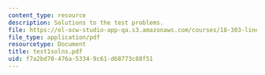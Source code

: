 ```yaml
---
content_type: resource
description: Solutions to the test problems.
file: https://ol-ocw-studio-app-qa.s3.amazonaws.com/courses/18-303-linear-partial-differential-equations-fall-2006/f7a2bd70476a53349c61d68773c88f51_test1solns.pdf
file_type: application/pdf
resourcetype: Document
title: test1solns.pdf
uid: f7a2bd70-476a-5334-9c61-d68773c88f51
---
```

